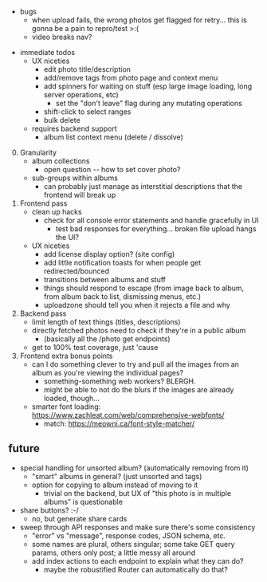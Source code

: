- bugs
    - when upload fails, the wrong photos get flagged for retry... this is gonna be a pain to repro/test >:(
    - video breaks nav?
    
* immediate todos
    - UX niceties
        - edit photo title/description
        - add/remove tags from photo page and context menu
        - add spinners for waiting on stuff (esp large image loading, long server operations, etc)
            - set the "don't leave" flag during any mutating operations
        - shift-click to select ranges
        - bulk delete
    - requires backend support
        - album list context menu (delete / dissolve)

0. Granularity
    - album collections
        - open question -- how to set cover photo?
    - sub-groups within albums
        - can probably just manage as interstitial descriptions that the frontend will break up
1. Frontend pass
    - clean up hacks
        - check for all console error statements and handle gracefully in UI
            - test bad responses for everything... broken file upload hangs the UI?
    - UX niceties
        - add license display option? (site config)
        - add little notification toasts for when people get redirected/bounced
        - transitions between albums and stuff
        - things should respond to escape (from image back to album, from album back to list, dismissing menus, etc.)
        - uploadzone should tell you when it rejects a file and why
2. Backend pass
    - limit length of text things (titles, descriptions)
    - directly fetched photos need to check if they're in a public album
        - (basically all the /photo get endpoints)
    - get to 100% test coverage, just 'cause
3. Frontend extra bonus points
    - can I do something clever to try and pull all the images from an album as you're viewing the individual pages?
        - something-something web workers? BLERGH.
        - might be able to not do the blurs if the images are already loaded, though...
    - smarter font loading: https://www.zachleat.com/web/comprehensive-webfonts/
        - match: https://meowni.ca/font-style-matcher/

## future
* special handling for unsorted album? (automatically removing from it)
    - "smart" albums in general? (just unsorted and tags)
    - option for copying to album instead of moving to it
        - trivial on the backend, but UX of "this photo is in multiple albums" is questionable
* share buttons? :-/
    - no, but generate share cards
* sweep through API responses and make sure there's some consistency
    - "error" vs "message", response codes, JSON schema, etc.
    - some names are plural, others singular; some take GET query params, others only post; a little messy all around
    - add index actions to each endpoint to explain what they can do?
        - maybe the robustified Router can automatically do that?
